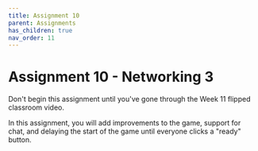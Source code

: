 ```yaml
---
title: Assignment 10
parent: Assignments
has_children: true
nav_order: 11
---
```


# Assignment 10 - Networking 3

Don't begin this assignment until you've gone through the Week 11 flipped classroom video.

In this assignment, you will add improvements to the game, support for chat, and delaying the start of the game until everyone clicks a "ready" button.
